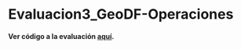 # Evaluacion3_GeoDF-Operaciones
#### Ver código a la evaluación [aquí](https://ciencia-de-datos-espaciales-2023-2.github.io/Evaluacion3_GeoDF-Operaciones/).
